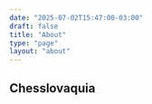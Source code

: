 ```yaml
---
date: "2025-07-02T15:47:00-03:00"
draft: false
title: "About"
type: "page"
layout: "about"
---
```


## Chesslovaquia
